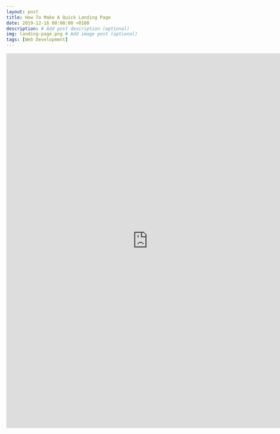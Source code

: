 ```yaml
---
layout: post
title: How To Make A Quick Landing Page
date: 2019-12-16 00:00:00 +0100
description: # Add post description (optional)
img: landing-page.png # Add image post (optional)
tags: [Web Development]
---
```


<iframe src="https://docs.google.com/document/d/e/2PACX-1vQTVL8oBn1DwDsRPVydiGg0FZHvqwi6FRFfol_mf-es9X6V80pTdgKVsD5Mx7OtRL5HT02BLH6ZcjGl/pub?embedded=true" frameborder="0" style="overflow:hidden;height:1000px;width:150%" height="150%" width="150%"></iframe>
